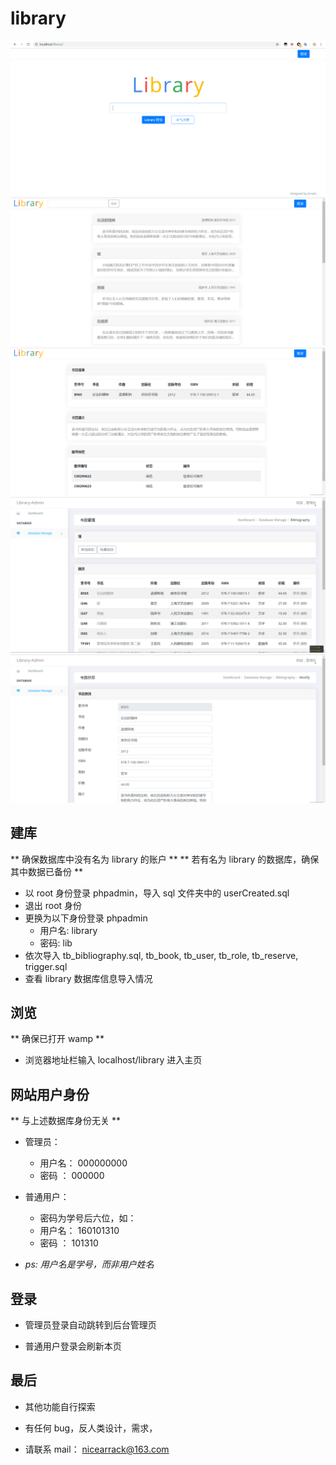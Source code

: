 # library
![index](https://github.com/Arrackisarookie/library/blob/master/images/index.PNG)
![list](https://github.com/Arrackisarookie/library/blob/master/images/list.PNG)
![detail](https://github.com/Arrackisarookie/library/blob/master/images/detail.PNG)
![admin](https://github.com/Arrackisarookie/library/blob/master/images/admin.PNG)
![update](https://github.com/Arrackisarookie/library/blob/master/images/update.PNG)

## 建库

** 确保数据库中没有名为 library 的账户          **
** 若有名为 library 的数据库，确保其中数据已备份 **

- 以 root 身份登录 phpadmin，导入 sql 文件夹中的 userCreated.sql
- 退出 root 身份
- 更换为以下身份登录 phpadmin
   - 用户名: library
   - 密码: lib
- 依次导入 tb_bibliography.sql, tb_book, tb_user, tb_role, tb_reserve, trigger.sql
- 查看 library 数据库信息导入情况



## 浏览

** 确保已打开 wamp **

- 浏览器地址栏输入 localhost/library 进入主页



## 网站用户身份

** 与上述数据库身份无关 **

- 管理员：
   - 用户名： 000000000
   - 密码  ： 000000

- 普通用户：
   - 密码为学号后六位，如：
   - 用户名： 160101310
   - 密码  ： 101310
- *ps: 用户名是学号，而非用户姓名*



## 登录

- 管理员登录自动跳转到后台管理页

- 普通用户登录会刷新本页



## 最后

- 其他功能自行探索

- 有任何 bug，反人类设计，需求，

- 请联系 mail： nicearrack@163.com
